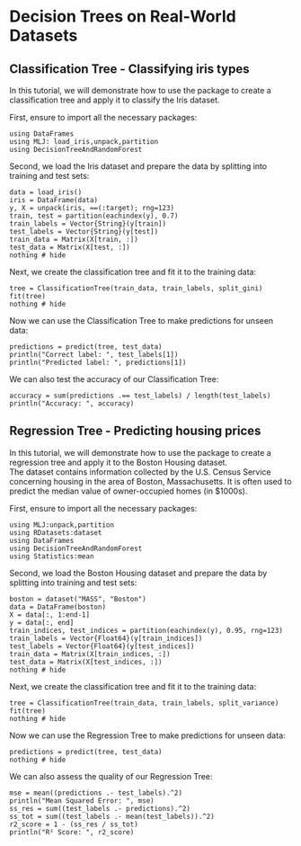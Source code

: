 # Decision Trees on Real-World Datasets


## Classification Tree - Classifying iris types
In this tutorial, we will demonstrate how to use the package to create a classification tree and apply it to classify the Iris dataset.  

First, ensure to import all the necessary packages: 

```@example 2
using DataFrames  
using MLJ: load_iris,unpack,partition
using DecisionTreeAndRandomForest
```
Second, we load the Iris dataset and prepare the data by splitting into training and test sets:

```@example 2
data = load_iris()
iris = DataFrame(data)  
y, X = unpack(iris, ==(:target); rng=123)   
train, test = partition(eachindex(y), 0.7)  
train_labels = Vector{String}(y[train])  
test_labels = Vector{String}(y[test])  
train_data = Matrix(X[train, :])  
test_data = Matrix(X[test, :])  
nothing # hide
```

Next, we create the classification tree and fit it to the training data:

```@example 2
tree = ClassificationTree(train_data, train_labels, split_gini)
fit(tree)  
nothing # hide
```

Now we can use the Classification Tree to make predictions for unseen data:

```@example 2
predictions = predict(tree, test_data)  
println("Correct label: ", test_labels[1])  
println("Predicted label: ", predictions[1])  
```

We can also test the accuracy of our Classification Tree:

```@example 2
accuracy = sum(predictions .== test_labels) / length(test_labels)  
println("Accuracy: ", accuracy)  
```





## Regression Tree - Predicting housing prices 

In this tutorial, we will demonstrate how to use the package to create a regression tree and apply it to the Boston Housing dataset.  
The dataset contains information collected by the U.S. Census Service concerning housing in the area of Boston, Massachusetts. It is often used to predict the median value of owner-occupied homes (in \$1000s).

First, ensure to import all the necessary packages: 

```@example 3
using MLJ:unpack,partition
using RDatasets:dataset 
using DataFrames
using DecisionTreeAndRandomForest
using Statistics:mean
```
Second, we load the Boston Housing dataset and prepare the data by splitting into training and test sets:

```@example 3
boston = dataset("MASS", "Boston") 
data = DataFrame(boston)
X = data[:, 1:end-1]
y = data[:, end]
train_indices, test_indices = partition(eachindex(y), 0.95, rng=123)
train_labels = Vector{Float64}(y[train_indices])
test_labels = Vector{Float64}(y[test_indices])
train_data = Matrix(X[train_indices, :])
test_data = Matrix(X[test_indices, :]) 
nothing # hide
```

Next, we create the classification tree and fit it to the training data:

```@example 3
tree = ClassificationTree(train_data, train_labels, split_variance)
fit(tree)  
nothing # hide
```

Now we can use the Regression Tree to make predictions for unseen data:

```@example 3
predictions = predict(tree, test_data) 
nothing # hide
```

We can also assess the quality of our Regression Tree:

```@example 3
mse = mean((predictions .- test_labels).^2)
println("Mean Squared Error: ", mse)
ss_res = sum((test_labels .- predictions).^2)
ss_tot = sum((test_labels .- mean(test_labels)).^2)
r2_score = 1 - (ss_res / ss_tot)
println("R² Score: ", r2_score)
```



